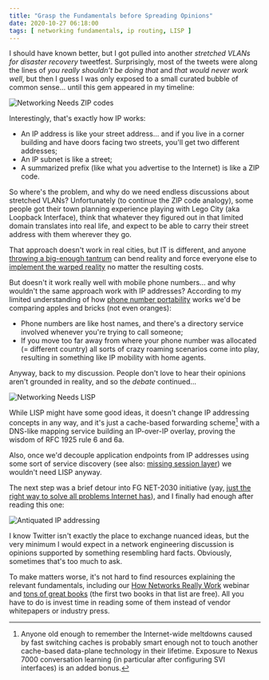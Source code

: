 ```yaml
---
title: "Grasp the Fundamentals before Spreading Opinions"
date: 2020-10-27 06:18:00
tags: [ networking fundamentals, ip routing, LISP ]
---
```

I should have known better, but I got pulled into another _stretched VLANs for disaster recovery_ tweetfest. Surprisingly, most of the tweets were along the lines of _you really shouldn't be doing that_ and _that would never work well_, but then I guess I was only exposed to a small curated bubble of common sense... until this gem appeared in my timeline:

![Networking Needs ZIP codes](/2020/10/Twitter-ZIP-Code.png)

Interestingly, that's exactly how IP works:
<!--more-->
* An IP address is like your street address... and if you live in a corner building and have doors facing two streets, you'll get two different addresses;
* An IP subnet is like a street;
* A summarized prefix (like what you advertise to the Internet) is like a ZIP code.

So where's the problem, and why do we need endless discussions about stretched VLANs? Unfortunately (to continue the ZIP code analogy), some people got their town planning experience playing with Lego City (aka Loopback Interface), think that whatever they figured out in that limited domain translates into real life, and expect to be able to carry their street address with them wherever they go.

That approach doesn't work in real cities, but IT is different, and anyone [throwing a big-enough tantrum](https://blog.ipspace.net/2013/04/this-is-what-makes-networking-so-complex.html) can bend reality and force everyone else to [implement the warped reality](https://blog.ipspace.net/2013/01/long-distance-vmotion-stretched-ha.html) no matter the resulting costs.

But doesn't it work really well with mobile phone numbers... and why wouldn't the same approach work with IP addresses? According to my limited understanding of how [phone number portability](https://en.wikipedia.org/wiki/Local_number_portability) works we'd be comparing apples and bricks (not even oranges):

* Phone numbers are like host names, and there's a directory service involved whenever you're trying to call someone;
* If you move too far away from where your phone number was allocated (= different country) all sorts of crazy roaming scenarios come into play, resulting in something like IP mobility with home agents.

Anyway, back to my discussion. People don't love to hear their opinions aren't grounded in reality, and so the _debate_ continued...

![Networking Needs LISP](/2020/10/Twitter-LISP.png)

While LISP might have some good ideas, it doesn't change IP addressing concepts in any way, and it's just a cache-based forwarding scheme[^1] with a DNS-like mapping service building an IP-over-IP overlay, proving the wisdom of RFC 1925 rule 6 and 6a. 

Also, once we'd decouple application endpoints from IP addresses using some sort of service discovery (see also: [missing session layer](https://blog.ipspace.net/2009/08/what-went-wrong-tcpip-lacks-session.html)) we wouldn't need LISP anyway.

The next step was a brief detour into FG NET-2030 initiative (yay, [just the right way to solve all problems Internet has](https://labs.apnic.net/?p=1318)), and I finally had enough after reading this one:

![Antiquated IP addressing](/2020/10/Twitter-Antiquated.png)

I know Twitter isn't exactly the place to exchange nuanced ideas, but the very minimum I would expect in a network engineering discussion is opinions supported by something resembling hard facts. Obviously, sometimes that's too much to ask.

To make matters worse, it's not hard to find resources explaining the relevant fundamentals, including our [How Networks Really Work](https://www.ipspace.net/How_Networks_Really_Work) webinar and [tons of great books](https://my.ipspace.net/bin/list?id=Net101#TEXTBOOK) (the first two books in that list are free). All you have to do is invest time in reading some of them instead of vendor whitepapers or industry press.

[^1]: Anyone old enough to remember the Internet-wide meltdowns caused by fast switching caches is probably smart enough not to touch another cache-based data-plane technology in their lifetime. Exposure to Nexus 7000 conversation learning (in particular after configuring SVI interfaces) is an added bonus.